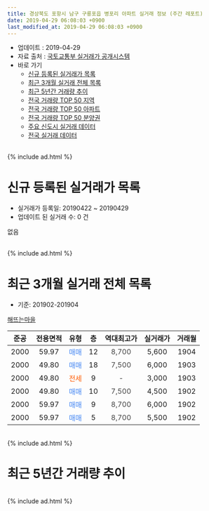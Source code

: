 ```yaml
---
title: 경상북도 포항시 남구 구룡포읍 병포리 아파트 실거래 정보 (주간 레포트)
date: 2019-04-29 06:08:03 +0900
last_modified_at: 2019-04-29 06:08:03 +0900
---
```


* 업데이트 : 2019-04-29
* 자료 출처 : [국토교통부 실거래가 공개시스템](http://rt.molit.go.kr)
* 바로 가기
    * [신규 등록된 실거래가 목록](#신규-등록된-실거래가-목록)
    * [최근 3개월 실거래 전체 목록](#최근-3개월-실거래-전체-목록)
    * [최근 5년간 거래량 추이](#최근-5년간-거래량-추이)
    * [전국 거래량 TOP 50 지역](https://inasie.github.io/apt-trade-info/최근-3개월-전국에서-가장-거래가-많이-발생한-지역)
    * [전국 거래량 TOP 50 아파트](https://inasie.github.io/apt-trade-info/최근-3개월-전국에서-가장-거래가-많이-발생한-아파트)
    * [전국 거래량 TOP 50 분양권](https://inasie.github.io/apt-trade-info/최근-3개월-전국에서-가장-거래가-많이-발생한-분양권)
    * [주요 신도시 실거래 데이터](https://inasie.github.io/apt-trade-info/주요-신도시)
    * [전국 실거래 데이터](https://inasie.github.io/apt-trade-info/전국)
<br>
{% include ad.html %}
<br>

# 신규 등록된 실거래가 목록
* 실거래가 등록일: 20190422 ~ 20190429
* 업데이트 된 실거래 수: 0 건

없음

<br>
{% include ad.html %}
<br>

# 최근 3개월 실거래 전체 목록
* 기준: 201902-201904


[해뜨는마을](https://search.naver.com/search.naver?query=%EA%B2%BD%EC%83%81%EB%B6%81%EB%8F%84+%ED%8F%AC%ED%95%AD%EC%8B%9C+%EB%82%A8%EA%B5%AC+%EA%B5%AC%EB%A3%A1%ED%8F%AC%EC%9D%8D+%EB%B3%91%ED%8F%AC%EB%A6%AC+%ED%95%B4%EB%9C%A8%EB%8A%94%EB%A7%88%EC%9D%84)

|준공|전용면적|유형|층|역대최고가|실거래가|거래월|
|:---:|:---:|:---:|:---:|:---:|:---:|:---:|
|2000|59.97|<span style="color:#4285f3">매매</span>|12|<span style="color:#444444">8,700</span>|5,600|1904|
|2000|49.80|<span style="color:#4285f3">매매</span>|18|<span style="color:#444444">7,500</span>|6,000|1903|
|2000|49.80|<span style="color:#ff5a00">전세</span>|9|<span style="color:#444444">-</span>|3,000|1903|
|2000|49.80|<span style="color:#4285f3">매매</span>|10|<span style="color:#444444">7,500</span>|4,500|1902|
|2000|59.97|<span style="color:#4285f3">매매</span>|9|<span style="color:#444444">8,700</span>|6,000|1902|
|2000|59.97|<span style="color:#4285f3">매매</span>|5|<span style="color:#444444">8,700</span>|5,500|1902|


<br>
{% include ad.html %}
<br>

# 최근 5년간 거래량 추이


<div style="width:100%;">
    <canvas id="deal_progress" height="200"></canvas>
</div>

<script>
new Chart(document.getElementById("deal_progress"), {
    type: 'line',
    data: {
        labels: ['201404','201405','201406','201407','201408','201409','201410','201411','201412','201501','201502','201503','201504','201505','201506','201507','201508','201509','201510','201511','201512','201601','201602','201603','201604','201605','201606','201607','201608','201609','201610','201611','201612','201701','201702','201703','201704','201705','201706','201707','201708','201709','201710','201711','201712','201801','201802','201803','201804','201805','201806','201807','201808','201809','201810','201811','201812','201901','201902','201903','201904'],
        datasets: [{
            label: '매매',
            pointRadius: 1,
            data: [3, 3, 3, 1, 2, 3, 4, 2, 4, 11, 7, 4, 11, 3, 7, 4, 4, 1, 2, 7, 1, 3, 1, 9, 2, 2, 1, 4, 7, 3, 6, 5, 4, 1, 6, 3, 3, 5, 3, 4, 7, 5, 2, 2, 3, 3, 2, 2, 2, 2, 2, 2, 2, 4, 0, 0, 1, 3, 3, 1, 1],
            borderColor: "rgba(255, 201, 14, 1)",
            backgroundColor: "rgba(255, 201, 14, 0.5)",
            fill: false,
            lineTension: 0
        },{
            label: '전월세',
            pointRadius: 1,
            data: [1, 1, 0, 0, 2, 0, 0, 0, 1, 0, 0, 3, 2, 0, 0, 0, 1, 0, 0, 1, 0, 0, 1, 1, 1, 2, 1, 0, 1, 1, 0, 0, 0, 0, 1, 0, 0, 1, 1, 1, 1, 0, 0, 0, 1, 0, 1, 0, 0, 2, 0, 1, 0, 0, 0, 1, 0, 0, 0, 1, 0],
            borderColor: "rgba(0, 141, 185, 1)",
            backgroundColor: "rgba(0, 141, 185, 0.5)",
            fill: false,
            lineTension: 0
        }
        ]
    },
    options: {
        responsive: true,
        title: {
            display: false
        },
        tooltips: {
            mode: 'index',
            intersect: false
        },
        hover: {
            mode: 'nearest',
            intersect: true
        },
        scales: {
            xAxes: [{
                display: true,
                scaleLabel: {
                    display: true,
                    labelString: '년/월'
                }
            }],
            yAxes: [{
                display: true,
                ticks: {
                    suggestedMin: 0,
                },
                scaleLabel: {
                    display: true,
                    labelString: '실거래 수'
                }
            }]
        }
    }
});

</script>


<br>
{% include ad.html %}
<br>

